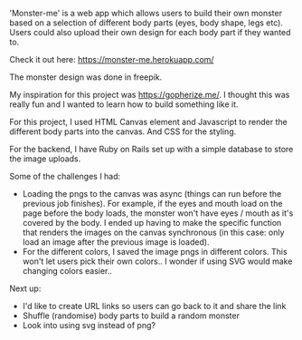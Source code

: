 'Monster-me' is a web app which allows users to build their own monster based on a selection of different body parts (eyes, body shape, legs etc). Users could also upload their own design for each body part if they wanted to. 

Check it out here: https://monster-me.herokuapp.com/

The monster design was done in freepik.

My inspiration for this project was https://gopherize.me/. I thought this was really fun and I wanted to learn how to build something like it. 

For this project, I used HTML Canvas element and Javascript to render the different body parts into the canvas. And CSS for the styling.

For the backend, I have Ruby on Rails set up with a simple database to store the image uploads. 

Some of the challenges I had: 
- Loading the pngs to the canvas was async (things can run before the previous job finishes). For example, if the eyes and mouth load on the page before the body loads, the monster won't have eyes / mouth as it's covered by the body. I ended up having to make the specific function that renders the images on the canvas synchronous (in this case: only load an image after the previous image is loaded).
- For the different colors, I saved the image pngs in different colors. This won't let users pick their own colors.. I wonder if using SVG would make changing colors easier.. 

Next up: 
- I'd like to create URL links so users can go back to it and share the link
- Shuffle (randomise) body parts to build a random monster
- Look into using svg instead of png?


